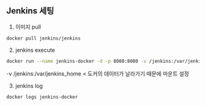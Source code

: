 ## Jenkins 세팅

1. 이미지 pull 
```bash
docker pull jenkins/jenkins
```
2. jenkins execute
```bash
docker run --name jenkins-docker -d -p 8080:8080 -v /jenkins:/var/jenkins_home -v /var/run/docker.sock:/var/run/docker.sock -p 50000:50000 -u root jenkins/jenkins
```
-v /jenkins:/var/jenkins_home < 도커의 데이터가 날라가기 때문에 마운트 설정

3. jenkins log
```bash
docker logs jenkins-docker
```
